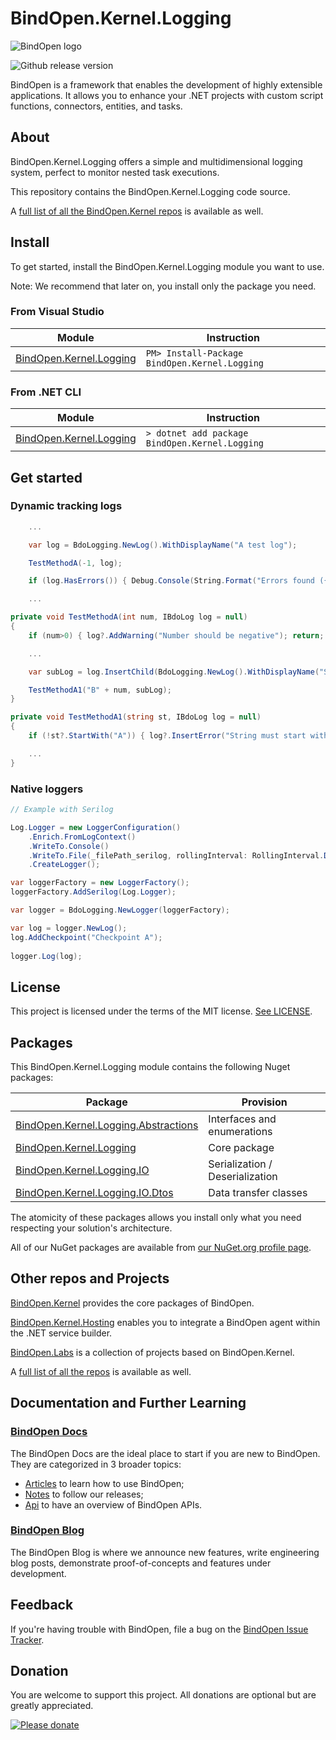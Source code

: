 # BindOpen.Kernel.Logging

![BindOpen logo](https://storage.bindopen.org/img/logos/logo_bindopen.png)

![Github release version](https://img.shields.io/nuget/v/BindOpen.Kernel.Abstractions.svg?style=plastic)


BindOpen is a framework that enables the development of highly extensible applications. It allows you to enhance your .NET projects with custom script functions, connectors, entities, and tasks.

## About

BindOpen.Kernel.Logging offers a simple and multidimensional logging system, perfect to monitor nested task executions.

This repository contains the BindOpen.Kernel.Logging code source.

A [full list of all the BindOpen.Kernel repos](https://www.nuget.org/packages?q=bindopen.kernel) is available as well.


## Install

To get started, install the BindOpen.Kernel.Logging module you want to use.

Note: We recommend that later on, you install only the package you need.

### From Visual Studio

| Module | Instruction |
|--------|-----|
| [BindOpen.Kernel.Logging](https://www.nuget.org/packages/BindOpen.Kernel.Logging) | ```PM> Install-Package BindOpen.Kernel.Logging``` |

### From .NET CLI

| Module | Instruction |
|--------|-----|
| [BindOpen.Kernel.Logging](https://www.nuget.org/packages/BindOpen.Kernel.Logging) | ```> dotnet add package BindOpen.Kernel.Logging``` |

## Get started

### Dynamic tracking logs

```csharp
    ...

    var log = BdoLogging.NewLog().WithDisplayName("A test log");

    TestMethodA(-1, log);

    if (log.HasErrors()) { Debug.Console(String.Format("Errors found ({0})", log.ToString())); }

    ...

private void TestMethodA(int num, IBdoLog log = null)
{
    if (num>0) { log?.AddWarning("Number should be negative"); return; }

    ...

    var subLog = log.InsertChild(BdoLogging.NewLog().WithDisplayName("Sub test log"));

    TestMethodA1("B" + num, subLog);
}

private void TestMethodA1(string st, IBdoLog log = null)
{
    if (!st?.StartWith("A")) { log?.InsertError("String must start with 'A'").WithResultCode("500"); return; }

    ...
}

```

### Native loggers

```csharp
// Example with Serilog

Log.Logger = new LoggerConfiguration()
    .Enrich.FromLogContext()
    .WriteTo.Console()
    .WriteTo.File(_filePath_serilog, rollingInterval: RollingInterval.Day)
    .CreateLogger();

var loggerFactory = new LoggerFactory();
loggerFactory.AddSerilog(Log.Logger);

var logger = BdoLogging.NewLogger(loggerFactory);

var log = logger.NewLog();
log.AddCheckpoint("Checkpoint A");
            
logger.Log(log);
```

## License

This project is licensed under the terms of the MIT license. [See LICENSE](https://github.com/bindopen/BindOpen.Kernel.Logging/blob/master/LICENSE).

## Packages

This BindOpen.Kernel.Logging module contains the following Nuget packages:

| Package | Provision |
|----------|-----|
| [BindOpen.Kernel.Logging.Abstractions](https://www.nuget.org/packages/BindOpen.Kernel.Logging.Abstractions) | Interfaces and enumerations |
| [BindOpen.Kernel.Logging](https://www.nuget.org/packages/BindOpen.Kernel.Data) | Core package |
| [BindOpen.Kernel.Logging.IO](https://www.nuget.org/packages/BindOpen.Kernel.Logging.IO) | Serialization / Deserialization |
| [BindOpen.Kernel.Logging.IO.Dtos](https://www.nuget.org/packages/BindOpen.Kernel.Logging.IO.Dtos) | Data transfer classes |

The atomicity of these packages allows you install only what you need respecting your solution's architecture.

All of our NuGet packages are available from [our NuGet.org profile page](https://www.nuget.org/profiles/bindopen).


## Other repos and Projects

[BindOpen.Kernel](https://github.com/bindopen/BindOpen.Kernel) provides the core packages of BindOpen.

[BindOpen.Kernel.Hosting](https://github.com/bindopen/BindOpen.Kernel.Hosting) enables you to integrate a BindOpen agent within the .NET service builder.

[BindOpen.Labs](https://github.com/bindopen/BindOpen.Labs) is a collection of projects based on BindOpen.Kernel.


A [full list of all the repos](https://github.com/bindopen?tab=repositories) is available as well.


## Documentation and Further Learning

### [BindOpen Docs](https://docs.bindopen.org/)

The BindOpen Docs are the ideal place to start if you are new to BindOpen. They are categorized in 3 broader topics:

* [Articles](https://docs.bindopen.org/articles) to learn how to use BindOpen;
* [Notes](https://docs.bindopen.org/notes) to follow our releases;
* [Api](https://docs.bindopen.org/api) to have an overview of BindOpen APIs.

### [BindOpen Blog](https://www.bindopen.org/blog)

The BindOpen Blog is where we announce new features, write engineering blog posts, demonstrate proof-of-concepts and features under development.


## Feedback

If you're having trouble with BindOpen, file a bug on the [BindOpen Issue Tracker](https://github.com/bindopen/BindOpen/issues). 

## Donation

You are welcome to support this project. All donations are optional but are greatly appreciated.

[![Please donate](https://www.paypalobjects.com/en_US/i/btn/btn_donateCC_LG.gif)](https://www.paypal.com/donate/?hosted_button_id=PHG3WSUFYSMH4)


